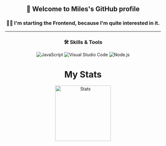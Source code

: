 <h2 align="center">👋 Welcome to Miles's GitHub profile</h2>

<h3 align="center">👨‍💻 I'm starting the Frontend, because I'm quite interested in it.</h3>

---

<h3 align="center">🛠 Skills & Tools </h3>

<p align="center">
  <img src="https://img.shields.io/badge/JavaScript-F7DF1E?style=flat-square&logo=javascript&logoColor=black" alt="JavaScript">
  <img src="https://img.shields.io/badge/Visual%20Studio%20Code-007ACC?style=flat-square&logo=visual-studio-code&logoColor=white" alt="Visual Studio Code">
  <img src="https://img.shields.io/badge/Node.js-339933?style=flat-square&logo=nodedotjs&logoColor=white" alt="Node.js">
</p>

<h1 align="center">My Stats</h1>
<p align="center">
    <img height="180em" src="https://github-readme-stats.vercel.app/api?username=MilesFa&theme=algolia" alt="Stats">
</p>
